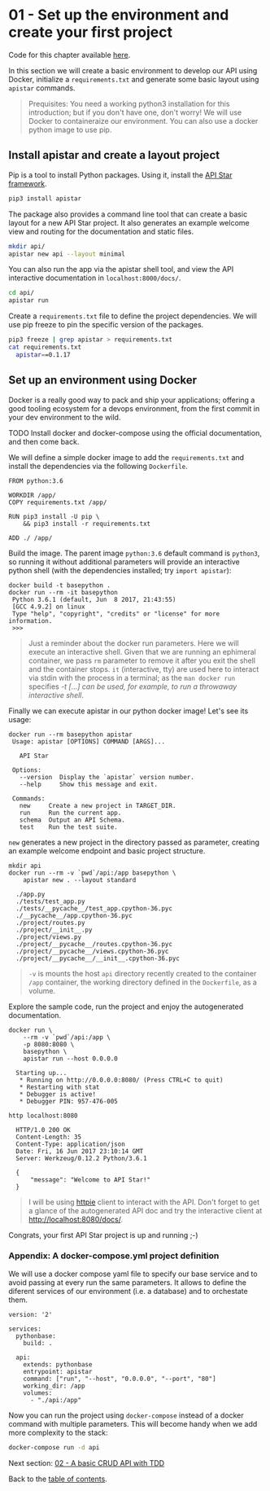 # 01 - Set up the environment and create your first project

Code for this chapter available [here](/src/01-environment-and-boilerplate/).

In this section we will create a basic environment to develop our API using Docker, initialize a `requirements.txt` and generate some basic layout using `apistar` commands.

> Prequisites: You need a working python3 installation for this introduction; but if you don't have one, don't worry! We will use Docker to containeraize our environment. You can also use a docker python image to use pip.

## Install apistar and create a layout project

Pip is a tool to install Python packages. Using it, install the [API Star framework](https://github.com/tomchristie/apistar).

```sh
pip3 install apistar
```

The package also provides a command line tool that can create a basic layout for a new API Star project. It also generates an example welcome view and routing for the documentation and static files. 

```sh
mkdir api/
apistar new api --layout minimal
``` 

You can also run the app via the apistar shell tool, and view the API interactive documentation in `localhost:8000/docs/`.

```sh
cd api/
apistar run
```

Create a `requirements.txt` file to define the project dependencies. We will use pip freeze to pin the specific version of the packages.

```sh
pip3 freeze | grep apistar > requirements.txt
cat requirements.txt
  apistar==0.1.17
```

## Set up an environment using Docker

Docker is a really good way to pack and ship your applications; offering a good tooling ecosystem for a devops environment, from the first commit in your dev environment to the wild.

TODO Install docker and docker-compose using the official documentation, and then come back.

We will define a simple docker image to add the `requirements.txt` and install the dependencies via the following `Dockerfile`. 

```Docker
FROM python:3.6

WORKDIR /app/
COPY requirements.txt /app/

RUN pip3 install -U pip \
    && pip3 install -r requirements.txt

ADD ./ /app/
```

Build the image. The parent image `python:3.6` default command is `python3`, so running it without additional parameters will provide an interactive python shell (with the dependencies installed; try `import apistar`):

```
docker build -t basepython .
docker run --rm -it basepython
 Python 3.6.1 (default, Jun  8 2017, 21:43:55) 
 [GCC 4.9.2] on linux
 Type "help", "copyright", "credits" or "license" for more information.
 >>> 
```

> Just a reminder about the docker run parameters. Here we will execute an interactive shell. Given that we are running an ephimeral container, we pass `rm` parameter to remove it after you exit the shell and the container stops. `it` (interactive, tty) are used here to interact via stdin with the process in a terminal; as the `man docker run` specifies *-t [...] can be used, for example, to run a throwaway interactive shell*.

Finally we can execute apistar in our python docker image! Let's see its usage:

```
docker run --rm basepython apistar
 Usage: apistar [OPTIONS] COMMAND [ARGS]...
 
   API Star
 
 Options:
   --version  Display the `apistar` version number.
   --help     Show this message and exit.
 
 Commands:
   new     Create a new project in TARGET_DIR.
   run     Run the current app.
   schema  Output an API Schema.
   test    Run the test suite.
```

`new` generates a new project in the directory passed as parameter, creating an example welcome endpoint and basic project structure.

```
mkdir api
docker run --rm -v `pwd`/api:/app basepython \
    apistar new . --layout standard

  ./app.py
  ./tests/test_app.py
  ./tests/__pycache__/test_app.cpython-36.pyc
  ./__pycache__/app.cpython-36.pyc
  ./project/routes.py
  ./project/__init__.py
  ./project/views.py
  ./project/__pycache__/routes.cpython-36.pyc
  ./project/__pycache__/views.cpython-36.pyc
  ./project/__pycache__/__init__.cpython-36.pyc
```

> `-v` is mounts the host `api` directory recently created to the container `/app` container, the working directory defined in the `Dockerfile`, as a volume.

Explore the sample code, run the project and enjoy the autogenerated documentation.

```
docker run \
    --rm -v `pwd`/api:/app \
    -p 8080:8080 \
    basepython \
    apistar run --host 0.0.0.0

  Starting up...
   * Running on http://0.0.0.0:8080/ (Press CTRL+C to quit)
   * Restarting with stat
   * Debugger is active!
   * Debugger PIN: 957-476-005
```

```
http localhost:8080

  HTTP/1.0 200 OK
  Content-Length: 35
  Content-Type: application/json
  Date: Fri, 16 Jun 2017 23:10:14 GMT
  Server: Werkzeug/0.12.2 Python/3.6.1
  
  {
      "message": "Welcome to API Star!"
  }
```

> I will be using [httpie](https://httpie.org/) client to interact with the API. Don't forget to get a glance of the autogenerated API doc and try the interactive client at [http://localhost:8080/docs/](http://localhost:8080/docs/).

Congrats, your first API Star project is up and running ;-)

### Appendix: A docker-compose.yml project definition

We will use a docker compose yaml file to specify our base service and to avoid passing at every run the same parameters. It allows to define the diferent services of our environment (i.e. a database) and to orchestate them.

```
version: '2'

services:
  pythonbase:
    build: .

  api:
    extends: pythonbase
    entrypoint: apistar
    command: ["run", "--host", "0.0.0.0", "--port", "80"]
    working_dir: /app
    volumes:
      - "./api:/app"
```

Now you can run the project using `docker-compose` instead of a docker command with multiple parameters. This will become handy when we add more complexity to the stack:

```sh
docker-compose run -d api
```

Next section: [02 - A basic CRUD API with TDD](02-crud-api.md#readme)

Back to the [table of contents](https://github.com/servomac/apistar-from-scratch#table-of-contents).